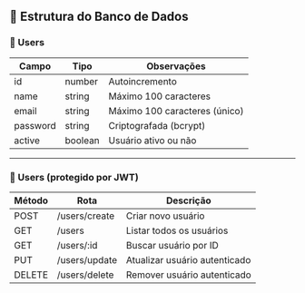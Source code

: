 
## 🧱 Estrutura do Banco de Dados


### 🔹 Users

| Campo    | Tipo     | Observações                    |
|----------|----------|---------------------------------|
| id       | number   | Autoincremento                 |
| name     | string   | Máximo 100 caracteres          |
| email    | string   | Máximo 100 caracteres (único)  |
| password | string   | Criptografada (bcrypt)         |
| active   | boolean  | Usuário ativo ou não           |

---


### 📌 Users (protegido por JWT)

| Método | Rota          | Descrição                     |
| ------ | ------------- | ----------------------------- |
| POST   | /users/create | Criar novo usuário            |
| GET    | /users        | Listar todos os usuários      |
| GET    | /users/\:id   | Buscar usuário por ID         |
| PUT    | /users/update | Atualizar usuário autenticado |
| DELETE | /users/delete | Remover usuário autenticado   |
